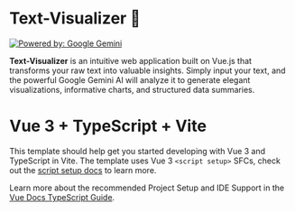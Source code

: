 # Text-Visualizer 🤖

[![Powered by: Google Gemini](https://img.shields.io/badge/Powered%20by-Google%20Gemini-4285F4?logo=google&logoColor=white)](https://deepmind.google/technologies/gemini/)

**Text-Visualizer** is an intuitive web application built on Vue.js that transforms your raw text into valuable insights. Simply input your text, and the powerful Google Gemini AI will analyze it to generate elegant visualizations, informative charts, and structured data summaries.

# Vue 3 + TypeScript + Vite

This template should help get you started developing with Vue 3 and TypeScript in Vite. The template uses Vue 3 `<script setup>` SFCs, check out the [script setup docs](https://v3.vuejs.org/api/sfc-script-setup.html#sfc-script-setup) to learn more.

Learn more about the recommended Project Setup and IDE Support in the [Vue Docs TypeScript Guide](https://vuejs.org/guide/typescript/overview.html#project-setup).
